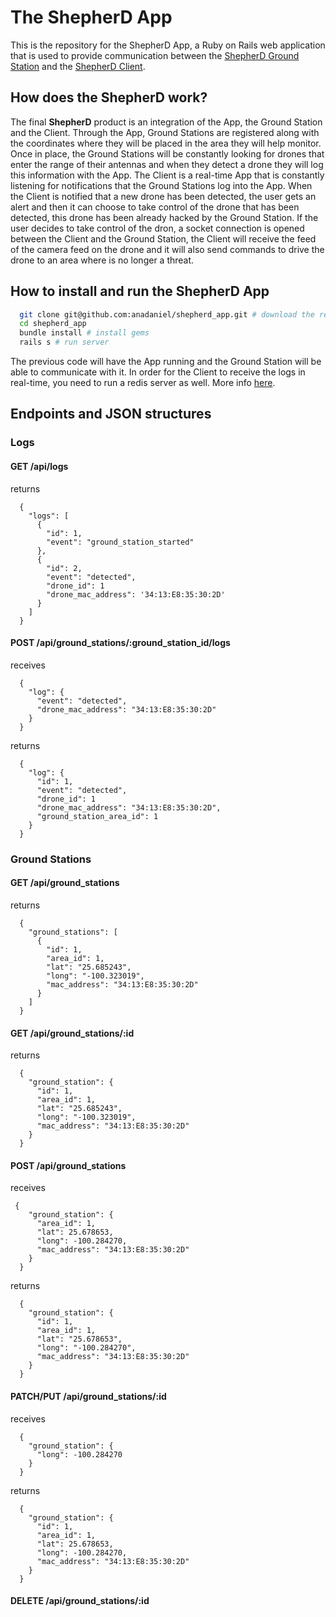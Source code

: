 The ShepherD App
================

This is the repository for the ShepherD App, a Ruby on Rails web application that is used to provide communication between the [ShepherD Ground Station](https://github.com/tooga/ict-drone-groundstation) and the [ShepherD Client](https://github.com/tooga/ict-drone-client).

## How does the ShepherD work?

The final **ShepherD** product is an integration of the App, the Ground Station and the Client. Through the App, Ground Stations are registered along with the coordinates where they will be placed in the area they will help monitor. Once in place, the Ground Stations will be constantly looking for drones that enter the range of their antennas and when they detect a drone they will log this information with the App. The Client is a real-time App that is constantly listening for notifications that the Ground Stations log into the App. When the Client is notified that a new drone has been detected, the user gets an alert and then it can choose to take control of the drone that has been detected, this drone has been already hacked by the Ground Station. If the user decides to take control of the dron, a socket connection is opened between the Client and the Ground Station, the Client will receive the feed of the camera feed on the drone and it will also send commands to drive the drone to an area where is no longer a threat.

## How to install and run the ShepherD App
```sh
  git clone git@github.com:anadaniel/shepherd_app.git # download the repository
  cd shepherd_app
  bundle install # install gems
  rails s # run server
```
The previous code will have the App running and the Ground Station will be able to communicate with it. In order for the Client to receive the logs in real-time, you need to run a redis server as well. More info [here](http://redis.io/topics/quickstart).

## Endpoints and JSON structures

### Logs

#### GET   /api/logs
returns
```
  {
    "logs": [
      {
        "id": 1,
        "event": "ground_station_started"
      },
      {
        "id": 2,
        "event": "detected",
        "drone_id": 1
        "drone_mac_address": '34:13:E8:35:30:2D'
      }
    ]
  }
```

#### POST  /api/ground_stations/:ground_station_id/logs
receives
```
  {
    "log": {
      "event": "detected",
      "drone_mac_address": "34:13:E8:35:30:2D"
    }
  }
```

returns
```
  {
    "log": {
      "id": 1,
      "event": "detected",
      "drone_id": 1
      "drone_mac_address": "34:13:E8:35:30:2D",
      "ground_station_area_id": 1
    }
  }
```

### Ground Stations
#### GET   /api/ground_stations
returns
```
  {
    "ground_stations": [
      {
        "id": 1,
        "area_id": 1,
        "lat": "25.685243",
        "long": "-100.323019",
        "mac_address": "34:13:E8:35:30:2D"
      }
    ]
  }
```

#### GET   /api/ground_stations/:id
returns
```
  {
    "ground_station": {
      "id": 1,
      "area_id": 1,
      "lat": "25.685243",
      "long": "-100.323019",
      "mac_address": "34:13:E8:35:30:2D"
    }
  }
```

#### POST  /api/ground_stations
receives
```
 { 
    "ground_station": {
      "area_id": 1,
      "lat": 25.678653, 
      "long": -100.284270,
      "mac_address": "34:13:E8:35:30:2D"
    }
  }
```

returns
```
  { 
    "ground_station": {
      "id": 1,
      "area_id": 1,
      "lat": "25.678653", 
      "long": "-100.284270",
      "mac_address": "34:13:E8:35:30:2D"
    }
  }
```

#### PATCH/PUT /api/ground_stations/:id
receives
```
  { 
    "ground_station": {
      "long": -100.284270
    }
  }
```

returns
```
  { 
    "ground_station": {
      "id": 1,
      "area_id": 1,
      "lat": 25.678653, 
      "long": -100.284270,
      "mac_address": "34:13:E8:35:30:2D"
    }
  }
```

#### DELETE /api/ground_stations/:id
